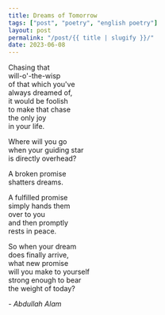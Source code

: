 ```yaml
---
title: Dreams of Tomorrow
tags: ["post", "poetry", "english poetry"]
layout: post
permalink: "/post/{{ title | slugify }}/"
date: 2023-06-08
---
```


Chasing that\
will-o'-the-wisp\
of that which you've\
always dreamed of,\
it would be foolish\
to make that chase\
the only joy\
in your life.

Where will you go\
when your guiding star\
is directly overhead?

A broken promise\
shatters dreams.

A fulfilled promise\
simply hands them\
over to you\
and then promptly\
rests in peace.

So when your dream\
does finally arrive,\
what new promise\
will you make to yourself\
strong enough to bear\
the weight of today?

*- Abdullah Alam*